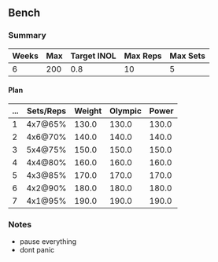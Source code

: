 ## Bench

### Summary

Weeks | Max | Target INOL | Max Reps | Max Sets
--- | --- | --- | --- | ---
6 | 200 | 0.8 | 10 | 5

#### Plan

 ... | Sets/Reps | Weight | Olympic | Power
--- | --- | --- | --- | ---
1 | 4x7@65% | 130.0 | 130.0 | 130.0
2 | 4x6@70% | 140.0 | 140.0 | 140.0
3 | 5x4@75% | 150.0 | 150.0 | 150.0
4 | 4x4@80% | 160.0 | 160.0 | 160.0
5 | 4x3@85% | 170.0 | 170.0 | 170.0
6 | 4x2@90% | 180.0 | 180.0 | 180.0
7 | 4x1@95% | 190.0 | 190.0 | 190.0

### Notes

- pause everything
- dont panic

